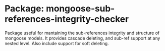 # Package: mongoose-sub-references-integrity-checker
Package useful for mantaining the sub-references integrity and structure of mongoose models. It provides cascade deleting, and sub-ref support at any nested level. Also include support for soft deleting.

